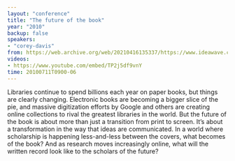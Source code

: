 ```yaml
---
layout: "conference"
title: "The future of the book"
year: "2010"
backup: false
speakers:
- "corey-davis"
from: https://web.archive.org/web/20210416135337/https://www.ideawave.ca/the-conference/the-future-of-the-book
videos:
- https://www.youtube.com/embed/TP2j5df9vnY
time: 20100711T0900-06
---
```


Libraries continue to spend billions each year on paper books, but things are
clearly changing. Electronic books are becoming a bigger slice of the pie, and
massive digitization efforts by Google and others are creating online
collections to rival the greatest libraries in the world. But the future of
the book is about more than just a transition from print to screen. It’s about
a transformation in the way that ideas are communicated. In a world where
scholarship is happening less-and-less between the covers, what becomes of the
book? And as research moves increasingly online, what will the written record
look like to the scholars of the future?
